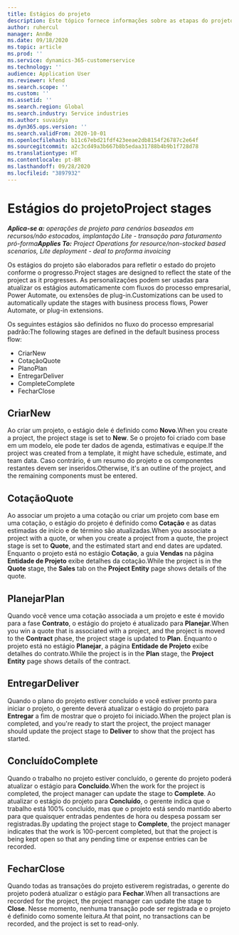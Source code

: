 ```yaml
---
title: Estágios do projeto
description: Este tópico fornece informações sobre as etapas do projeto que estão disponíveis em Operações do projeto do Microsoft Dynamics.
author: ruhercul
manager: AnnBe
ms.date: 09/18/2020
ms.topic: article
ms.prod: ''
ms.service: dynamics-365-customerservice
ms.technology: ''
audience: Application User
ms.reviewer: kfend
ms.search.scope: ''
ms.custom: ''
ms.assetid: ''
ms.search.region: Global
ms.search.industry: Service industries
ms.author: suvaidya
ms.dyn365.ops.version: ''
ms.search.validFrom: 2020-10-01
ms.openlocfilehash: b11c67ebd21fdf423eeae2db8154f26787c2e64f
ms.sourcegitcommit: a2c3cd49a3b667b8b5edaa31788b4b9b1f728d78
ms.translationtype: HT
ms.contentlocale: pt-BR
ms.lasthandoff: 09/28/2020
ms.locfileid: "3897932"
---
```

# <a name="project-stages"></a><span data-ttu-id="33ff9-103">Estágios do projeto</span><span class="sxs-lookup"><span data-stu-id="33ff9-103">Project stages</span></span>

<span data-ttu-id="33ff9-104">_**Aplica-se a:** operações de projeto para cenários baseados em recursos/não estocados, implantação Lite - transação para faturamento pró-forma_</span><span class="sxs-lookup"><span data-stu-id="33ff9-104">_**Applies To:** Project Operations for resource/non-stocked based scenarios, Lite deployment - deal to proforma invoicing_</span></span>

<span data-ttu-id="33ff9-105">Os estágios do projeto são elaborados para refletir o estado do projeto conforme o progresso.</span><span class="sxs-lookup"><span data-stu-id="33ff9-105">Project stages are designed to reflect the state of the project as it progresses.</span></span> <span data-ttu-id="33ff9-106">As personalizações podem ser usadas para atualizar os estágios automaticamente com fluxos do processo empresarial, Power Automate, ou extensões de plug-in.</span><span class="sxs-lookup"><span data-stu-id="33ff9-106">Customizations can be used to automatically update the stages with business process flows, Power Automate, or plug-in extensions.</span></span>

<span data-ttu-id="33ff9-107">Os seguintes estágios são definidos no fluxo do processo empresarial padrão:</span><span class="sxs-lookup"><span data-stu-id="33ff9-107">The following stages are defined in the default business process flow:</span></span>

- <span data-ttu-id="33ff9-108">Criar</span><span class="sxs-lookup"><span data-stu-id="33ff9-108">New</span></span>
- <span data-ttu-id="33ff9-109">Cotação</span><span class="sxs-lookup"><span data-stu-id="33ff9-109">Quote</span></span>
- <span data-ttu-id="33ff9-110">Plano</span><span class="sxs-lookup"><span data-stu-id="33ff9-110">Plan</span></span>
- <span data-ttu-id="33ff9-111">Entregar</span><span class="sxs-lookup"><span data-stu-id="33ff9-111">Deliver</span></span>
- <span data-ttu-id="33ff9-112">Complete</span><span class="sxs-lookup"><span data-stu-id="33ff9-112">Complete</span></span>
- <span data-ttu-id="33ff9-113">Fechar</span><span class="sxs-lookup"><span data-stu-id="33ff9-113">Close</span></span> 

## <a name="new"></a><span data-ttu-id="33ff9-114">Criar</span><span class="sxs-lookup"><span data-stu-id="33ff9-114">New</span></span>

<span data-ttu-id="33ff9-115">Ao criar um projeto, o estágio dele é definido como **Novo**.</span><span class="sxs-lookup"><span data-stu-id="33ff9-115">When you create a project, the project stage is set to **New**.</span></span> <span data-ttu-id="33ff9-116">Se o projeto foi criado com base em um modelo, ele pode ter dados de agenda, estimativas e equipe.</span><span class="sxs-lookup"><span data-stu-id="33ff9-116">If the project was created from a template, it might have schedule, estimate, and team data.</span></span> <span data-ttu-id="33ff9-117">Caso contrário, é um resumo do projeto e os componentes restantes devem ser inseridos.</span><span class="sxs-lookup"><span data-stu-id="33ff9-117">Otherwise, it's an outline of the project, and the remaining components must be entered.</span></span>

## <a name="quote"></a><span data-ttu-id="33ff9-118">Cotação</span><span class="sxs-lookup"><span data-stu-id="33ff9-118">Quote</span></span>

<span data-ttu-id="33ff9-119">Ao associar um projeto a uma cotação ou criar um projeto com base em uma cotação, o estágio do projeto é definido como **Cotação** e as datas estimadas de início e de término são atualizadas.</span><span class="sxs-lookup"><span data-stu-id="33ff9-119">When you associate a project with a quote, or when you create a project from a quote, the project stage is set to **Quote**, and the estimated start and end dates are updated.</span></span> <span data-ttu-id="33ff9-120">Enquanto o projeto está no estágio **Cotação**, a guia **Vendas** na página **Entidade de Projeto** exibe detalhes da cotação.</span><span class="sxs-lookup"><span data-stu-id="33ff9-120">While the project is in the **Quote** stage, the **Sales** tab on the **Project Entity** page shows details of the quote.</span></span>

## <a name="plan"></a><span data-ttu-id="33ff9-121">Planejar</span><span class="sxs-lookup"><span data-stu-id="33ff9-121">Plan</span></span>

<span data-ttu-id="33ff9-122">Quando você vence uma cotação associada a um projeto e este é movido para a fase **Contrato**, o estágio do projeto é atualizado para **Planejar**.</span><span class="sxs-lookup"><span data-stu-id="33ff9-122">When you win a quote that is associated with a project, and the project is moved to the **Contract** phase, the project stage is updated to **Plan**.</span></span> <span data-ttu-id="33ff9-123">Enquanto o projeto está no estágio **Planejar**, a página **Entidade de Projeto** exibe detalhes do contrato.</span><span class="sxs-lookup"><span data-stu-id="33ff9-123">While the project is in the **Plan** stage, the **Project Entity** page shows details of the contract.</span></span>

## <a name="deliver"></a><span data-ttu-id="33ff9-124">Entregar</span><span class="sxs-lookup"><span data-stu-id="33ff9-124">Deliver</span></span>

<span data-ttu-id="33ff9-125">Quando o plano do projeto estiver concluído e você estiver pronto para iniciar o projeto, o gerente deverá atualizar o estágio do projeto para **Entregar** a fim de mostrar que o projeto foi iniciado.</span><span class="sxs-lookup"><span data-stu-id="33ff9-125">When the project plan is completed, and you're ready to start the project, the project manager should update the project stage to **Deliver** to show that the project has started.</span></span>

## <a name="complete"></a><span data-ttu-id="33ff9-126">Concluído</span><span class="sxs-lookup"><span data-stu-id="33ff9-126">Complete</span></span> 

<span data-ttu-id="33ff9-127">Quando o trabalho no projeto estiver concluído, o gerente do projeto poderá atualizar o estágio para **Concluído**.</span><span class="sxs-lookup"><span data-stu-id="33ff9-127">When the work for the project is completed, the project manager can update the stage to **Complete**.</span></span> <span data-ttu-id="33ff9-128">Ao atualizar o estágio do projeto para **Concluído**, o gerente indica que o trabalho está 100% concluído, mas que o projeto está sendo mantido aberto para que quaisquer entradas pendentes de hora ou despesa possam ser registradas.</span><span class="sxs-lookup"><span data-stu-id="33ff9-128">By updating the project stage to **Complete**, the project manager indicates that the work is 100-percent completed, but that the project is being kept open so that any pending time or expense entries can be recorded.</span></span>

## <a name="close"></a><span data-ttu-id="33ff9-129">Fechar</span><span class="sxs-lookup"><span data-stu-id="33ff9-129">Close</span></span>

<span data-ttu-id="33ff9-130">Quando todas as transações do projeto estiverem registradas, o gerente do projeto poderá atualizar o estágio para **Fechar**.</span><span class="sxs-lookup"><span data-stu-id="33ff9-130">When all transactions are recorded for the project, the project manager can update the stage to **Close**.</span></span> <span data-ttu-id="33ff9-131">Nesse momento, nenhuma transação pode ser registrada e o projeto é definido como somente leitura.</span><span class="sxs-lookup"><span data-stu-id="33ff9-131">At that point, no transactions can be recorded, and the project is set to read-only.</span></span>

